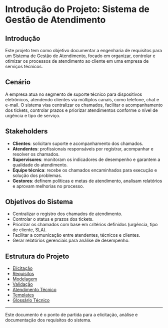 # Introdução do Projeto: Sistema de Gestão de Atendimento

## Introdução
Este projeto tem como objetivo documentar a engenharia de requisitos para um Sistema de Gestão de Atendimento, focado em organizar, controlar e otimizar os processos de atendimento ao cliente em uma empresa de serviços técnicos.

## Cenário
A empresa atua no segmento de suporte técnico para dispositivos eletrônicos, atendendo clientes via múltiplos canais, como telefone, chat e e-mail. O sistema visa centralizar os chamados, facilitar o acompanhamento dos tickets, controlar prazos e priorizar atendimentos conforme o nível de urgência e tipo de serviço.

## Stakeholders
- **Clientes**: solicitam suporte e acompanhamento dos chamados.
- **Atendentes**: profissionais responsáveis por registrar, acompanhar e resolver os chamados.
- **Supervisores**: monitoram os indicadores de desempenho e garantem a qualidade do atendimento.
- **Equipe técnica**: recebe os chamados encaminhados para execução e solução dos problemas.
- **Gestores**: definem políticas e metas de atendimento, analisam relatórios e aprovam melhorias no processo.

## Objetivos do Sistema
- Centralizar o registro dos chamados de atendimento.
- Controlar o status e prazos dos tickets.
- Priorizar os chamados com base em critérios definidos (urgência, tipo de cliente, SLA).
- Facilitar a comunicação entre atendentes, técnicos e clientes.
- Gerar relatórios gerenciais para análise de desempenho.

## Estrutura do Projeto

- [Elicitação](./gestao-atendimento/elicitacao/visao-geral.md)
- [Requisitos](./gestao-atendimento/requisitos/visao-geral.md)
- [Modelagem](./gestao-atendimento/modelagem/visao-geral.md)
- [Validação](./gestao-atendimento/validacao/visao-geral.md)
- [Atendimento Técnico](./atendimento-tecnico/visao-geral.md)
- [Templates](./templates/visao-geral.md)
- [Glossário Técnico](./glossario/visao-geral.md)


---

Este documento é o ponto de partida para a elicitação, análise e documentação dos requisitos do sistema.
